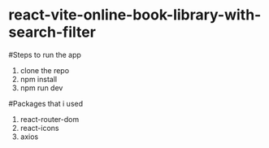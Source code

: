 # react-vite-online-book-library-with-search-filter

#Steps to run the app

1. clone the repo
2. npm install
3. npm run dev


#Packages that i used

1. react-router-dom
2. react-icons
3. axios
